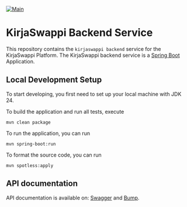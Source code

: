 [![Main](https://github.com/kirjaswappi/kirjaswappi-backend/actions/workflows/main.yml/badge.svg?branch=main)](https://github.com/kirjaswappi/kirjaswappi-backend/actions/workflows/main.yml)

# KirjaSwappi Backend Service

This repository contains the `kirjaswappi backend` service for the KirjaSwappi Platform. The KirjaSwappi backend service is a [Spring Boot](https://spring.io/projects/spring-boot) Application.

## Local Development Setup

To start developing, you first need to set up your local machine with JDK 24.

To build the application and run all tests, execute

```console
mvn clean package
```

To run the application, you can run

```console
mvn spring-boot:run
```

To format the source code, you can run

```console
mvn spotless:apply
```

## API documentation

API documentation is available on: [Swagger](https://api.kirjaswappi.fi/swagger-ui/index.html) and [Bump](https://bump.sh/kirjaswappi/doc/backend-api).

